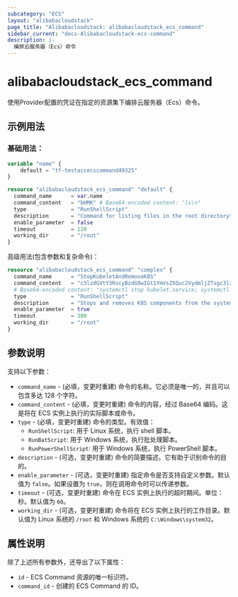 ```yaml
---
subcategory: "ECS"
layout: "alibabacloudstack"
page_title: "Alibabacloudstack: alibabacloudstack_ecs_command"
sidebar_current: "docs-Alibabacloudstack-ecs-command"
description: |- 
  编排云服务器（Ecs）命令
---
```


# alibabacloudstack_ecs_command

使用Provider配置的凭证在指定的资源集下编排云服务器（Ecs）命令。

## 示例用法

### 基础用法：

```terraform
variable "name" {
    default = "tf-testaccecscommand49325"
}

resource "alibabacloudstack_ecs_command" "default" {
  command_name      = var.name
  command_content   = "bHMK" # Base64-encoded content: "ls\n"
  type              = "RunShellScript"
  description       = "Command for listing files in the root directory"
  enable_parameter  = false
  timeout           = 120
  working_dir       = "/root"
}
```

高级用法(包含参数和复杂命令)：

```terraform
resource "alibabacloudstack_ecs_command" "complex" {
  command_name      = "StopKubeletAndRemoveK8S"
  command_content   = "c3lzdGVtY3RscyBzdG9wIGt1YmVsZXQuc2VydmljZTsgc3lzdGVtY3QgcXVldWUga3ViZWxldC5zZXJ2aWNlOyBzeXN0ZW1jdGxzIGRlbW9uLXJlbG9hZDsgeXVtIC15IHJlbW92ZSBrdWJlYWRtIGt1YmVsZXQga3VidWxldGM="
  # Base64-encoded content: "systemctl stop kubelet.service; systemctl disable kubelet.service; systemctl daemon-reload; yum -y remove kubeadm kubelet kubectl;"
  type              = "RunShellScript"
  description       = "Stops and removes K8S components from the system."
  enable_parameter  = true
  timeout           = 300
  working_dir       = "/root"
}
```

## 参数说明

支持以下参数：

* `command_name` - (必填，变更时重建) 命令的名称。它必须是唯一的，并且可以包含多达 128 个字符。
* `command_content` - (必填，变更时重建) 命令的内容，经过 Base64 编码。这是将在 ECS 实例上执行的实际脚本或命令。
* `type` - (必填，变更时重建) 命令的类型。有效值：
  * `RunShellScript`: 用于 Linux 系统，执行 shell 脚本。
  * `RunBatScript`: 用于 Windows 系统，执行批处理脚本。
  * `RunPowerShellScript`: 用于 Windows 系统，执行 PowerShell 脚本。
* `description` - (可选，变更时重建) 命令的简要描述。它有助于识别命令的目的。
* `enable_parameter` - (可选，变更时重建) 指定命令是否支持自定义参数。默认值为 `false`。如果设置为 `true`，则在调用命令时可以传递参数。
* `timeout` - (可选，变更时重建) 命令在 ECS 实例上执行的超时期间。单位：秒。默认值为 `60`。
* `working_dir` - (可选，变更时重建) 命令将在 ECS 实例上执行的工作目录。默认值为 Linux 系统的 `/root` 和 Windows 系统的 `C:\Windows\system32`。

## 属性说明

除了上述所有参数外，还导出了以下属性：

* `id` - ECS Command 资源的唯一标识符。
* `command_id` - 创建的 ECS Command 的 ID。